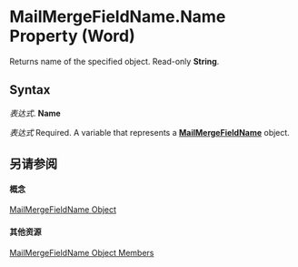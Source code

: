 
# MailMergeFieldName.Name Property (Word)

Returns name of the specified object. Read-only  **String**.


## Syntax

 _表达式_. **Name**

 _表达式_ Required. A variable that represents a **[MailMergeFieldName](f4e09d1e-0da2-2f0f-1747-566a4ae443b6.md)** object.


## 另请参阅


#### 概念


[MailMergeFieldName Object](f4e09d1e-0da2-2f0f-1747-566a4ae443b6.md)
#### 其他资源


[MailMergeFieldName Object Members](http://msdn.microsoft.com/library/74888aac-ab84-91a3-6242-f702a7ba573a%28Office.15%29.aspx)